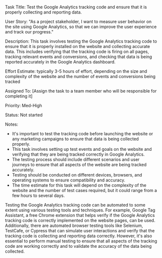 Task Title: Test the Google Analytics tracking code and ensure that it is properly collecting and reporting data.

User Story: "As a project stakeholder, I want to measure user behavior on the site using Google Analytics, so that we can improve the user experience and track our progress."

Description: This task involves testing the Google Analytics tracking code to ensure that it is properly installed on the website and collecting accurate data. This includes verifying that the tracking code is firing on all pages, tracking relevant events and conversions, and checking that data is being reported accurately in the Google Analytics dashboard.

Effort Estimate: typically 3-5 hours of effort, depending on the size and complexity of the website and the number of events and conversions being tracked

Assigned To: [Assign the task to a team member who will be responsible for completing it]

Priority: Med-High

Status: Not started

Notes:
* It's important to test the tracking code before launching the website or any marketing campaigns to ensure that data is being collected properly.
* This task involves setting up test events and goals on the website and verifying that they are being tracked correctly in Google Analytics.
* The testing process should include different scenarios and user journeys to ensure that all aspects of the website are being tracked accurately.
* Testing should be conducted on different devices, browsers, and operating systems to ensure compatibility and accuracy.
* The time estimate for this task will depend on the complexity of the website and the number of test cases required, but it could range from a few hours to several days.

Testing the Google Analytics tracking code can be automated to some extent using various testing tools and techniques. For example, Google Tag Assistant, a free Chrome extension that helps verify if the Google Analytics tracking code is correctly implemented on the website pages, can be used. Additionally, there are automated browser testing tools like Selenium, TestCafe, or Cypress that can simulate user interactions and verify that the tracking code is collecting and reporting data correctly. However, it's also essential to perform manual testing to ensure that all aspects of the tracking code are working correctly and to validate the accuracy of the data being collected.